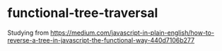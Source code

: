 # functional-tree-traversal

Studying from https://medium.com/javascript-in-plain-english/how-to-reverse-a-tree-in-javascript-the-functional-way-440d7106b277
